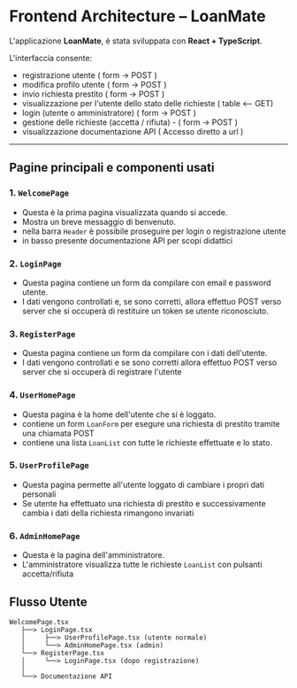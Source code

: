 # Frontend Architecture – LoanMate

L'applicazione **LoanMate**, è stata sviluppata con **React + TypeScript**.

L'interfaccia consente:

- registrazione utente ( form → POST )
- modifica profilo utente ( form → POST )
- invio richiesta prestito ( form → POST )
- visualizzazione per l'utente dello stato delle richieste ( table <-- GET)
- login (utente o amministratore) ( form → POST )
- gestione delle richieste (accetta / rifiuta) - ( form → POST )
- visualizzazione documentazione API ( Accesso diretto a url )

---

## Pagine principali e componenti usati

### 1. `WelcomePage`

- Questa è la prima pagina visualizzata quando si accede.
- Mostra un breve messaggio di benvenuto.
- nella barra `Header` è possibile proseguire per login o registrazione utente
- in basso presente documentazione API per scopi didattici

### 2. `LoginPage`

- Questa pagina contiene un form da compilare con email e password utente.
- I dati vengono controllati e, se sono corretti, allora effettuo POST verso server che si occuperà di
  restituire un token se utente riconosciuto.

### 3. `RegisterPage`

- Questa pagina contiene un form da compilare con i dati dell'utente.
- I dati vengono controllati e se sono corretti allora effettuo POST verso server che si occuperà di registrare l'utente

### 4. `UserHomePage`

- Questa pagina è la home dell'utente che si è loggato.
- contiene un form `LoanForm` per esegure una richiesta di prestito tramite una chiamata POST
- contiene una lista `LoanList` con tutte le richieste effettuate e lo stato.

### 5. `UserProfilePage`

- Questa pagina permette all'utente loggato di cambiare i propri dati personali
- Se utente ha effettuato una richiesta di prestito e successivamente cambia i dati della richiesta rimangono invariati

### 6. `AdminHomePage`

- Questa è la pagina dell'amministratore.
- L'amministratore visualizza tutte le richieste `LoanList` con pulsanti accetta/rifiuta

## Flusso Utente

```text
WelcomePage.tsx
   ├──> LoginPage.tsx
   │     ├──> UserProfilePage.tsx (utente normale)
   │     └──> AdminHomePage.tsx (admin)
   └──> RegisterPage.tsx
   │     └──> LoginPage.tsx (dopo registrazione)
   │
   └──> Documentazione API

```
